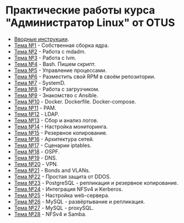 # Практические работы курса "Администратор Linux" от OTUS
* [Вводные инструкции](https://github.com/mbfx/otus-linux/tree/master/lab00).
* [Тема №1](https://github.com/mbfx/otus-linux/tree/master/lab01) - Собственная сборка ядра.
* [Тема №2](https://github.com/mbfx/otus-linux/tree/master/lab02) - Работа с mdadm.
* [Тема №3](https://github.com/mbfx/otus-linux/tree/master/lab03) - Работа с lvm.
* [Тема №4](https://github.com/mbfx/otus-linux/tree/master/lab04) - Bash. Пишем скрипт.
* [Тема №5](https://github.com/mbfx/otus-linux/tree/master/lab05) - Управление процессами.
* [Тема №6](https://github.com/mbfx/otus-linux/tree/master/lab06) - Разместить свой RPM в своём репозитории.
* [Тема №7](https://github.com/mbfx/otus-linux/tree/master/lab07) - SystemD.
* [Тема №8](https://github.com/mbfx/otus-linux/tree/master/lab08) - Работа с загрузчиком.
* [Тема №9](https://github.com/mbfx/otus-linux/tree/master/lab09) - Знакомство с Ansible.
* [Тема №10](https://github.com/mbfx/otus-linux/tree/master/lab10) - Docker. Dockerfile. Docker-compose.
* [Тема №11](https://github.com/mbfx/otus-linux/tree/master/lab11) - PAM.
* [Тема №12](https://github.com/mbfx/otus-linux/tree/master/lab12) - LDAP.
* [Тема №13](https://github.com/mbfx/otus-linux/tree/master/lab13) - Сбор и анализ логов.
* [Тема №14](https://github.com/mbfx/otus-linux/tree/master/lab14) - Настройка мониторинга.
* [Тема №15](https://github.com/mbfx/otus-linux/tree/master/lab15) - Резервное копирование.
* [Тема №16](https://github.com/mbfx/otus-linux/tree/master/lab16) - Архитектура сетей.
* [Тема №17](https://github.com/mbfx/otus-linux/tree/master/lab17) - Сценарии iptables.
* [Тема №18](https://github.com/mbfx/otus-linux/tree/master/lab18) - OSPF.
* [Тема №19](https://github.com/mbfx/otus-linux/tree/master/lab19) - DNS.
* [Тема №20](https://github.com/mbfx/otus-linux/tree/master/lab20) - VPN.
* [Тема №21](https://github.com/mbfx/otus-linux/tree/master/lab21) - Bonds and VLANs.
* [Тема №22](https://github.com/mbfx/otus-linux/tree/master/lab22) - Простая защита от DDOS.
* [Тема №23](https://github.com/mbfx/otus-linux/tree/master/lab23) - PostgreSQL - репликация и резервное копирование.
* [Тема №24](https://github.com/mbfx/otus-linux/tree/master/lab28#%D1%80%D0%B0%D0%B7%D0%B2%D1%91%D1%80%D1%82%D1%8B%D0%B2%D0%B0%D0%BD%D0%B8%D0%B5-kerberos-dc-%D0%B8-realm) - Интеграция NFSv4 и Kerberos.
* [Тема №25](https://github.com/mbfx/otus-linux/tree/master/lab25) - Настройка web-сервера.
* [Тема №26](https://github.com/mbfx/otus-linux/tree/master/lab26) - MySQL - развёртывание и репликация.
* [Тема №27](https://github.com/mbfx/otus-linux/tree/master/lab27) - MySQL - proxySQL.
* [Тема №28](https://github.com/mbfx/otus-linux/tree/master/lab28) - NFSv4 и Samba.

